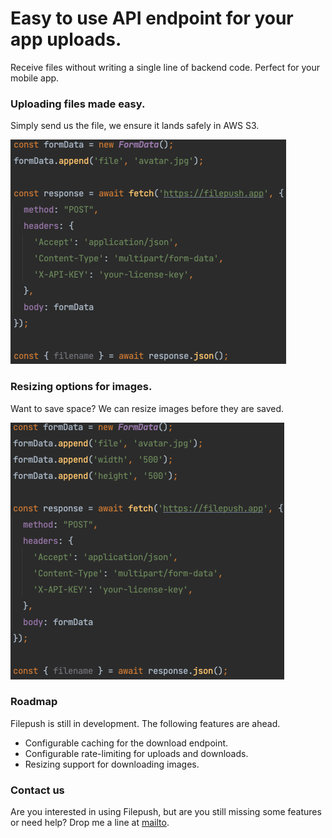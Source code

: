 # Easy to use API endpoint for your app uploads.

Receive files without writing a single line of backend code. Perfect for your mobile app.

### Uploading files made easy.
Simply send us the file, we ensure it lands safely in AWS S3.

![Upload 1](assets/img/upload_1.png)

### Resizing options for images.
Want to save space? We can resize images before they are saved. 

![Upload 2](assets/img/upload_2.png)

### Roadmap
Filepush is still in development. The following features are ahead.
- Configurable caching for the download endpoint.
- Configurable rate-limiting for uploads and downloads.
- Resizing support for downloading images.

### Contact us
Are you interested in using Filepush, but are you still missing some features or need help?
Drop me a line at [mailto](mailto:joost@petsy.app).
